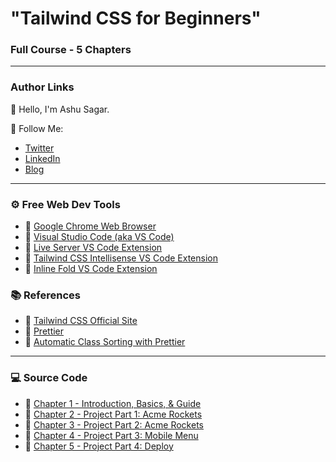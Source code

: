 # "Tailwind CSS for Beginners"

### Full Course - 5 Chapters

---

### Author Links

👋 Hello, I'm Ashu Sagar.

🚀 Follow Me:

- [Twitter](https://twitter.com/iAshuSagar)
- [LinkedIn](https://www.linkedin.com/in/itsashusagar)
- [Blog](https://iashu.vercel.app)

---

### ⚙ Free Web Dev Tools

- 🔗 [Google Chrome Web Browser](https://google.com/chrome/)
- 🔗 [Visual Studio Code (aka VS Code)](https://code.visualstudio.com/)
- 🔗 [Live Server VS Code Extension](https://marketplace.visualstudio.com/items?itemName=ritwickdey.LiveServer)
- 🔗 [Tailwind CSS Intellisense VS Code Extension](https://marketplace.visualstudio.com/items?itemName=bradlc.vscode-tailwindcss)
- 🔗 [Inline Fold VS Code Extension](https://marketplace.visualstudio.com/items?itemName=moalamri.inline-fold)


### 📚 References

- 🔗 [Tailwind CSS Official Site](https://tailwindcss.com/)
- 🔗 [Prettier](https://www.npmjs.com/package/prettier)
- 🔗 [Automatic Class Sorting with Prettier](https://tailwindcss.com/blog/automatic-class-sorting-with-prettier)

---

### 💻 Source Code

- 🔗 [Chapter 1 - Introduction, Basics, & Guide](https://github.com/gitdagray/tailwind-css-course/tree/main/lesson01)
- 🔗 [Chapter 2 - Project Part 1: Acme Rockets](https://github.com/gitdagray/tailwind-css-course/tree/main/lesson02)
- 🔗 [Chapter 3 - Project Part 2: Acme Rockets](https://github.com/gitdagray/tailwind-css-course/tree/main/lesson03)
- 🔗 [Chapter 4 - Project Part 3: Mobile Menu](https://github.com/gitdagray/tailwind-css-course/tree/main/lesson04)
- 🔗 [Chapter 5 - Project Part 4: Deploy](https://github.com/gitdagray/tailwind-css-course/tree/main/lesson05)
